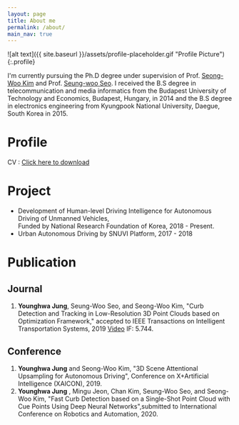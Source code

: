 ```yaml
---
layout: page
title: About me
permalink: /about/
main_nav: true
---
```


![alt text]({{ site.baseurl }}/assets/profile-placeholder.gif "Profile Picture"){:.profile}

I'm currently pursuing the Ph.D degree under supervision of Prof. [Seong-Woo Kim][snwoo] and Prof. [Seung-woo Seo][seungwoo]. I received the B.S degree in telecommunication and media informatics from the Budapest University of Technology and Economics, Budapest, Hungary, in 2014 and the B.S degree in electronics engineering from Kyungpook National University, Daegue, South Korea in 2015.

# Profile
CV : <a href="https://github.com/xzxzmmnn/xzxzmmnn.github.io/blob/master/Jung_CV_2019_update.pdf" download>Click here to download</a>


# Project
- Development of Human-level Driving Intelligence for Autonomous Driving of Unmanned Vehicles,<br/> 
 Funded by National Research Foundation of Korea, 2018 - Present.
- Urban Autonomous Driving by SNUVI Platform, 2017 - 2018



<!--
\item \textbf{Development of Human-level Driving Intelligence for Autonomous Driving of\newline Unmanned Vehicles} \hfill {\em 2018 - Present}
\newline - Funded by National Research Foundation of Korea.
  \item \textbf{Urban Autonomous Driving by  \textquote{SNUVI} Platform} \hfill {\em 2017 - 2018}  
        \newline - Development of Curb detection and Tracking Module. 
   \item \textbf{Intelligent Vehicle IT Research Center} \hfill {\em 2015 - 2016}
        \newline - Project 2015 : Map-building, Localization and Recognition for autonomous driving at SNU.
        \newline - Development of Loop-closure Detector for SLAM.
        \newline - Funded by National Research Foundation \& Ministry of Science, ICT \& Future planning
    
    \item \textbf{Development of Driver Assistant System Using Camera, Radar and Road Characteristics} \hfill {\em 2015 - 2016}     
        \newline - Funded by Mando Cooperation \& Ministry of Knowledge Economy.
-->


# Publication
## Journal
1. **Younghwa Jung**, Seung-Woo Seo, and Seong-Woo Kim, "Curb Detection and Tracking in Low-Resolution 3D Point Clouds based on Optimization Framework," accepted to IEEE Transactions on Intelligent Transportation Systems, 2019 [Video][video_curb_detection] IF: 5.744.

## Conference
1. **Younghwa Jung** and Seong-Woo Kim, "3D Scene Attentional Upsampling for Autonomous Driving", Conference on X+Artificial Intelligence (XAICON), 2019.
2. **Younghwa Jung** , Mingu Jeon, Chan Kim, Seung-Woo Seo, and Seong-Woo Kim, "Fast Curb Detection based on a Single-Shot Point Cloud with Cue Points Using Deep Neural Networks",submitted to International Conference on Robotics and Automation, 2020.

<!--
You can find out more info about customizing your Jekyll theme, as well as basic Jekyll usage documentation at [jekyllrb.com](http://jekyllrb.com/). And you can find the source code for Jekyll at [github.com/jekyll/jekyll](https://github.com/jekyll/jekyll)
-->
[snwoo]: https://sites.google.com/site/snwoolab/
[seungwoo]:http://vi.snu.ac.kr/xe/Faculty
[cv_pdf]:https://github.com/xzxzmmnn/xzxzmmnn.github.io/blob/master/Jung_CV_2019_update.pdf
[video_curb_detection]:https://www.youtube.com/watch?v=NODbun9S7TI
